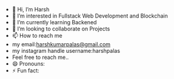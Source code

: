 - 👋 Hi, I’m Harsh
- 👀 I’m interested in Fullstack Web Development and Blockchain
- 🌱 I’m currently learning Backened
- 💞️ I’m looking to collaborate on Projects 
- 📫 How to reach me
-  my email:harshkumarpalas@gmail.com
-  my instagram handle username:harshpalas
-  Feel free to reach me..
- 😄 Pronouns: 
- ⚡ Fun fact: 

<!---
harshpalas/harshpalas is a ✨ special ✨ repository because its `README.md` (this file) appears on your GitHub profile.
You can click the Preview link to take a look at your changes.
--->

